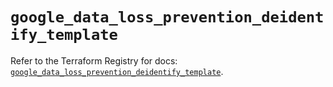 # `google_data_loss_prevention_deidentify_template`

Refer to the Terraform Registry for docs: [`google_data_loss_prevention_deidentify_template`](https://registry.terraform.io/providers/hashicorp/google-beta/6.33.0/docs/resources/google_data_loss_prevention_deidentify_template).
